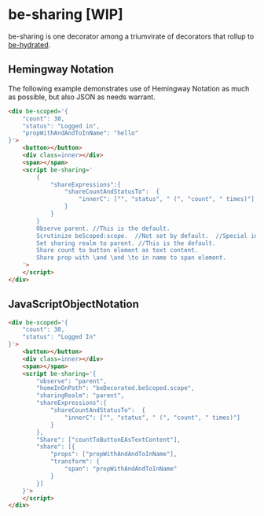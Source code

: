 # be-sharing [WIP]

be-sharing is one decorator among a triumvirate of decorators that rollup to [be-hydrated](https://github.com/bahrus/be-hydrated).

## Hemingway Notation

The following example demonstrates use of Hemingway Notation as much as possible, but also JSON as needs warrant.

```html
<div be-scoped='{
    "count": 30,
    "status": "Logged in",
    "propWithAndAndToInName": "hello"
}'>
    <button></button>
    <div class=inner></div>
    <span></span>
    <script be-sharing='
        {        
            "shareExpressions":{
                "shareCountAndStatusTo":  {
                    "innerC": ["", "status", " (", "count", " times)"]
                }
            }
        }
        Observe parent. //This is the default.
        Scrutinize beScoped:scope.  //Not set by default.  //Special intervention for properties that start with be[\s] or be[A-Z].
        Set sharing realm to parent. //This is the default.
        Share count to button element as text content.
        Share prop with \and \and \to in name to span element.
    '>
    </script>
</div>
```


## JavaScriptObjectNotation

```html
<div be-scoped='{
    "count": 30,
    "status": "Logged In"
}'>
    <button></button>
    <div class=inner></div>
    <span></span>
    <script be-sharing='{
        "observe": "parent",
        "homeInOnPath": "beDecorated.beScoped.scope",
        "sharingRealm": "parent",
        "shareExpressions":{
            "shareCountAndStatusTo":  {
                "innerC": ["", "status", " (", "count", " times)"]
            }
        },
        "Share": ["countToButtonEAsTextContent"],
        "share": [{
            "props": ["propWithAndAndToInName"],
            "transform": {
                "span": "propWithAndAndToInName"
            }
        }]
    }'>
    </script>
</div>
```

